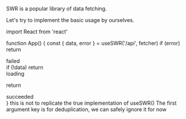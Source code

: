 SWR is a popular library of data fetching.

Let's try to implement the basic usage by ourselves.

import React from 'react'

function App() {
  const { data, error } = useSWR('/api', fetcher)
  if (error) return <div>failed</div>
  if (!data) return <div>loading</div>

  return <div>succeeded</div>
}
this is not to replicate the true implementation of useSWR()
The first argument key is for deduplication, we can safely ignore it for now